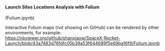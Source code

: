 #### Launch Sites Locations Analysis with Folium  
(Folium.ipynb)  

Interactive Folium maps (not showing on GitHub) can be rendered by other environments, for example:   
https://nbviewer.org/github/shanxiaow/SpaceX-Rocket-Launch/blob/43a7483d76fdfc05b39a53f644689f5e69ba16f9/Folium.ipynb

